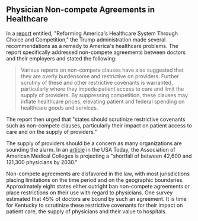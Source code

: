 ## Physician Non-compete Agreements in Healthcare

In a [report](reference/2018-11-30-reforming_us_healthcare_through_choice_competition.pdf) entitled, "Reforming America's Healthcare System Through Choice and Competition," the Trump administration made several recommendations as a remedy to America's healthcare problems.  The report specifically addressed non-compete agreements between doctors and their employers and stated the following:


>Various reports on non-compete clauses have also suggested that they are overly
burdensome and restrictive on providers. Further scrutiny of these and other restrictive
covenants is warranted, particularly where they impede patient access to care and limit the
supply of providers. By suppressing competition, these clauses may inflate healthcare
prices, elevating patient and federal spending on healthcare goods and services.

The report then urged that "states should scrutinize restrictive covenants such as non-compete clauses, particularly their impact on patient access to care and on the supply of providers."

The supply of providers should be a concern as many organizations are sounding the alarm.  In an [article](reference/2018-05-02_usa_today_physician_shortage.pdf) in the USA Today, the Association of American Medical Colleges is projecting a "shortfall of between 42,600 and 121,300 physicians by 2030."

Non-compete agreements are disfavored in the law, with most jurisdictions placing limitations on the time period  and on the geographic boundaries.  Approximately eight states either outright ban non-compete agreements or place restrictions on their use with regard to physicians.  One survey estimated that 45% of doctors are bound by such an agreement. It is time for Kentucky to scrutinize these restrictive covenants for their impact on patient care, the supply of physicians and their value to hospitals.
